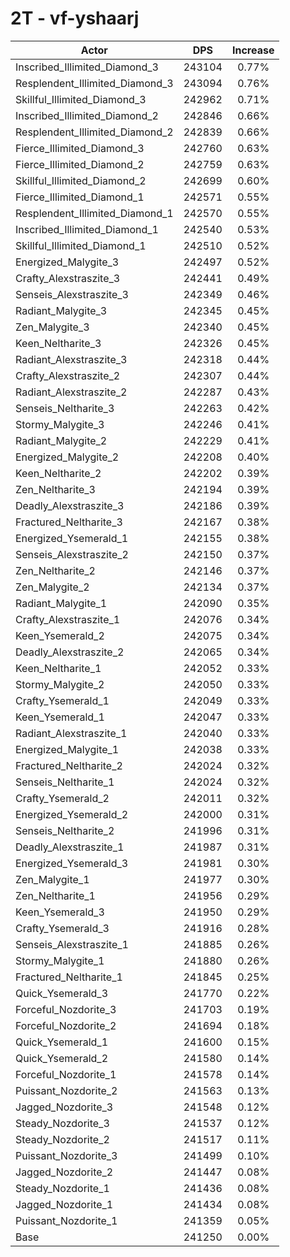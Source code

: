 # 2T - vf-yshaarj
| Actor | DPS | Increase |
|---|:---:|:---:|
|Inscribed_Illimited_Diamond_3|243104|0.77%|
|Resplendent_Illimited_Diamond_3|243094|0.76%|
|Skillful_Illimited_Diamond_3|242962|0.71%|
|Inscribed_Illimited_Diamond_2|242846|0.66%|
|Resplendent_Illimited_Diamond_2|242839|0.66%|
|Fierce_Illimited_Diamond_3|242760|0.63%|
|Fierce_Illimited_Diamond_2|242759|0.63%|
|Skillful_Illimited_Diamond_2|242699|0.60%|
|Fierce_Illimited_Diamond_1|242571|0.55%|
|Resplendent_Illimited_Diamond_1|242570|0.55%|
|Inscribed_Illimited_Diamond_1|242540|0.53%|
|Skillful_Illimited_Diamond_1|242510|0.52%|
|Energized_Malygite_3|242497|0.52%|
|Crafty_Alexstraszite_3|242441|0.49%|
|Senseis_Alexstraszite_3|242349|0.46%|
|Radiant_Malygite_3|242345|0.45%|
|Zen_Malygite_3|242340|0.45%|
|Keen_Neltharite_3|242326|0.45%|
|Radiant_Alexstraszite_3|242318|0.44%|
|Crafty_Alexstraszite_2|242307|0.44%|
|Radiant_Alexstraszite_2|242287|0.43%|
|Senseis_Neltharite_3|242263|0.42%|
|Stormy_Malygite_3|242246|0.41%|
|Radiant_Malygite_2|242229|0.41%|
|Energized_Malygite_2|242208|0.40%|
|Keen_Neltharite_2|242202|0.39%|
|Zen_Neltharite_3|242194|0.39%|
|Deadly_Alexstraszite_3|242186|0.39%|
|Fractured_Neltharite_3|242167|0.38%|
|Energized_Ysemerald_1|242155|0.38%|
|Senseis_Alexstraszite_2|242150|0.37%|
|Zen_Neltharite_2|242146|0.37%|
|Zen_Malygite_2|242134|0.37%|
|Radiant_Malygite_1|242090|0.35%|
|Crafty_Alexstraszite_1|242076|0.34%|
|Keen_Ysemerald_2|242075|0.34%|
|Deadly_Alexstraszite_2|242065|0.34%|
|Keen_Neltharite_1|242052|0.33%|
|Stormy_Malygite_2|242050|0.33%|
|Crafty_Ysemerald_1|242049|0.33%|
|Keen_Ysemerald_1|242047|0.33%|
|Radiant_Alexstraszite_1|242040|0.33%|
|Energized_Malygite_1|242038|0.33%|
|Fractured_Neltharite_2|242024|0.32%|
|Senseis_Neltharite_1|242024|0.32%|
|Crafty_Ysemerald_2|242011|0.32%|
|Energized_Ysemerald_2|242000|0.31%|
|Senseis_Neltharite_2|241996|0.31%|
|Deadly_Alexstraszite_1|241987|0.31%|
|Energized_Ysemerald_3|241981|0.30%|
|Zen_Malygite_1|241977|0.30%|
|Zen_Neltharite_1|241956|0.29%|
|Keen_Ysemerald_3|241950|0.29%|
|Crafty_Ysemerald_3|241916|0.28%|
|Senseis_Alexstraszite_1|241885|0.26%|
|Stormy_Malygite_1|241880|0.26%|
|Fractured_Neltharite_1|241845|0.25%|
|Quick_Ysemerald_3|241770|0.22%|
|Forceful_Nozdorite_3|241703|0.19%|
|Forceful_Nozdorite_2|241694|0.18%|
|Quick_Ysemerald_1|241600|0.15%|
|Quick_Ysemerald_2|241580|0.14%|
|Forceful_Nozdorite_1|241578|0.14%|
|Puissant_Nozdorite_2|241563|0.13%|
|Jagged_Nozdorite_3|241548|0.12%|
|Steady_Nozdorite_3|241537|0.12%|
|Steady_Nozdorite_2|241517|0.11%|
|Puissant_Nozdorite_3|241499|0.10%|
|Jagged_Nozdorite_2|241447|0.08%|
|Steady_Nozdorite_1|241436|0.08%|
|Jagged_Nozdorite_1|241434|0.08%|
|Puissant_Nozdorite_1|241359|0.05%|
|Base|241250|0.00%|
